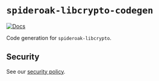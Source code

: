 # `spideroak-libcrypto-codegen`

[![Docs][docs-img]][docs-link]

Code generation for `spideroak-libcrypto`.

## Security

See our [security policy].

[Aranya Core]: https://github.com/aranya-project/aranya-core
[Aranya]: https://github.com/aranya-project/aranya
[`aranya-crypto`]: https://crates.io/crates/aranya-crypto
[security policy]: https://github.com/aranya-project/aranya

[//]: # (badges)

[docs-img]: https://docs.rs/spideroak-libcrypto-codegen/badge.svg
[docs-link]: https://docs.rs/spideroak-libcrypto-codegen
